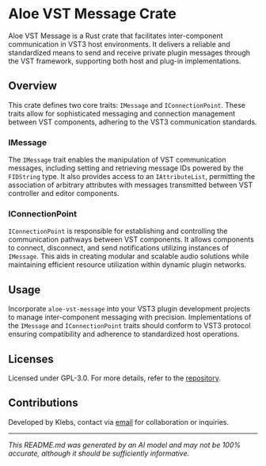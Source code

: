 # Aloe VST Message Crate

Aloe VST Message is a Rust crate that facilitates inter-component communication in VST3 host environments. It delivers a reliable and standardized means to send and receive private plugin messages through the VST framework, supporting both host and plug-in implementations.

## Overview

This crate defines two core traits: `IMessage` and `IConnectionPoint`. These traits allow for sophisticated messaging and connection management between VST components, adhering to the VST3 communication standards.

### IMessage

The `IMessage` trait enables the manipulation of VST communication messages, including setting and retrieving message IDs powered by the `FIDString` type. It also provides access to an `IAttributeList`, permitting the association of arbitrary attributes with messages transmitted between VST controller and editor components.

### IConnectionPoint

`IConnectionPoint` is responsible for establishing and controlling the communication pathways between VST components. It allows components to connect, disconnect, and send notifications utilizing instances of `IMessage`. This aids in creating modular and scalable audio solutions while maintaining efficient resource utilization within dynamic plugin networks.

## Usage

Incorporate `aloe-vst-message` into your VST3 plugin development projects to manage inter-component messaging with precision. Implementations of the `IMessage` and `IConnectionPoint` traits should conform to VST3 protocol ensuring compatibility and adherence to standardized host operations.

## Licenses

Licensed under GPL-3.0. For more details, refer to the [repository](https://github.com/klebs6/aloe-rs).

## Contributions

Developed by Klebs, contact via [email](mailto:tpk3.mx@gmail.com) for collaboration or inquiries.

---

*This README.md was generated by an AI model and may not be 100% accurate, although it should be sufficiently informative.*